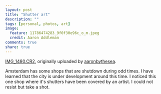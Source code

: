 ```yaml
---
layout: post
title: "Shutter art"
description: ""
tags: [personal, photos, art]
image:
  feature: 11786474283_9f0f30e96c_o_m.jpeg
  credit: Aaron Addleman
comments: true
share: true
---
```



<div class="flickr-frame">
<a href="http://www.flickr.com/photos/ocyrus/2475698770/" title="photo sharing"><img src="http://farm3.static.flickr.com/2025/2475698770_eb1d4b123e.jpg" class="flickr-photo" alt=""></a>
<br><span class="flickr-caption"><a href="http://www.flickr.com/photos/ocyrus/2475698770/">IMG_1480.CR2</a>, originally uploaded by <a href="http://www.flickr.com/people/ocyrus/">aaronbythesea</a>.</span>
</div>
<p class="flickr-yourcomment">
Amsterdam has some shops that are shutdown during odd times. I have learned that the city is under development around this time. I noticed this one shop where it's shutters have been covered by an artist. I could not resist but take a shot.
</p>
